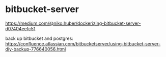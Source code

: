 # bitbucket-server

https://medium.com/@niko.huber/dockerizing-bitbucket-server-d07404eefc51

back up bitbucket and postgres:
https://confluence.atlassian.com/bitbucketserver/using-bitbucket-server-diy-backup-776640056.html